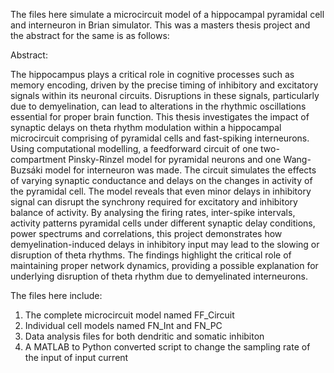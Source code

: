 The files here simulate a microcircuit model of a hippocampal pyramidal cell and interneuron in Brian simulator. This was a masters thesis project and the abstract for the same is as follows:

Abstract: 

The hippocampus plays a critical role in cognitive processes such as memory encoding, driven by the precise timing of inhibitory and excitatory signals within its neuronal circuits. Disruptions in these signals, particularly due to demyelination, can lead to alterations in the rhythmic oscillations essential for proper brain function. 
This thesis investigates the impact of synaptic delays on theta rhythm modulation within a hippocampal microcircuit comprising of pyramidal cells and fast-spiking interneurons. Using computational modelling, a feedforward circuit of one two-compartment Pinsky-Rinzel model for pyramidal neurons and one Wang-Buzsáki model for interneuron was made. 
The circuit simulates the effects of varying synaptic conductance and delays on the changes in activity of the pyramidal cell. The model reveals that even minor delays in inhibitory signal can disrupt the synchrony required for excitatory and inhibitory balance of activity. By analysing the firing rates, inter-spike intervals, 
activity patterns pyramidal cells under different synaptic delay conditions, power spectrums and correlations, this project demonstrates how demyelination-induced delays in inhibitory input may lead to the slowing or disruption of theta rhythms. The findings highlight the critical role of maintaining proper network dynamics, 
providing a possible explanation for underlying disruption of theta rhythm due to demyelinated interneurons.

The files here include:
1. The complete microcircuit model named FF_Circuit
2. Individual cell models named FN_Int and FN_PC
3. Data analysis files for both dendritic and somatic inhibiton
4. A MATLAB to Python converted script to change the sampling rate of the input of input current
